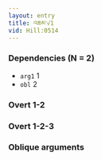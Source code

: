 ```yaml
---
layout: entry
title: འཆམ་√1
vid: Hill:0514
---
```

### Dependencies (N = 2)
* `arg1` 1
* `obl` 2


### Overt 1-2


### Overt 1-2-3


### Oblique arguments
